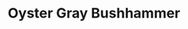 ---
language: id
layout: product-item
title: Oyster Gray Bushhammer
description: Description in &amp; Oyster Gray Bushhammer
keyword: keyword in Oyster Gray Bushhammer
image: /images/oyster-gray-bushhammer.jpg
sub-title: Oyster Gray Bushhammer
article-1: Height &#58; 8" <br>Length &#58; 36" <br>Panel &#58; 2" <br>Color &#58; Light to dark gray
title-right: Oyster Gray Bushhammer
article-right: Oyster Gray Bushhammer
title-2: Oyster Gray Bushhammer
article-2: Oyster Gray Bushhammer
article-3: Oyster Gray Bushhammer
alt-slide1: Oyster Gray Bushhammer
alt-slide2: Oyster Gray Bushhammer
alt-slide3: Oyster Gray Bushhammer
slide1: /images/oyster-gray-bushhammer.jpg
slide2: /images/oyster-gray-bushhammer.jpg
slide3: /images/oyster-gray-bushhammer.jpg
---
